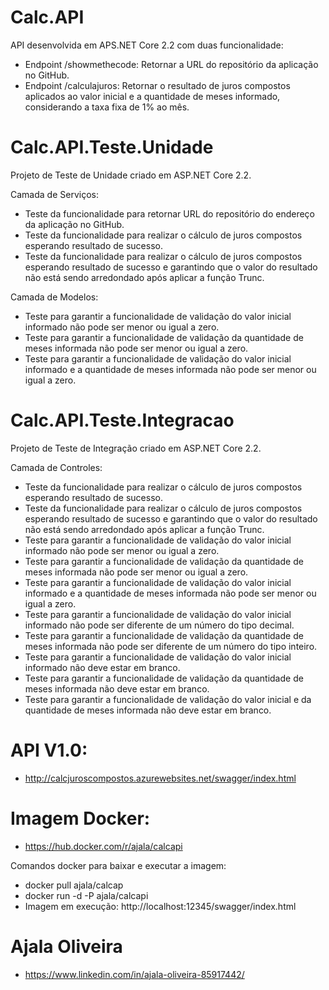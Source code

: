# Calc.API
API desenvolvida em APS.NET Core 2.2 com duas funcionalidade:

- Endpoint /showmethecode: Retornar a URL do repositório da aplicação no GitHub.
- Endpoint /calculajuros: Retornar o resultado de juros compostos aplicados ao valor inicial e a quantidade de meses informado, considerando a taxa fixa de 1% ao mês.

# Calc.API.Teste.Unidade
Projeto de Teste de Unidade criado em ASP.NET Core 2.2.

Camada de Serviços:
* Teste da funcionalidade para retornar URL do repositório do endereço da aplicação no GitHub.
* Teste da funcionalidade para realizar o cálculo de juros compostos esperando resultado de sucesso.
* Teste da funcionalidade para realizar o cálculo de juros compostos esperando resultado de sucesso e garantindo que o valor do resultado não está sendo arredondado após aplicar a função Trunc.

Camada de Modelos:
* Teste para garantir a funcionalidade de validação do valor inicial informado não pode ser menor ou igual a zero.
* Teste para garantir a funcionalidade de validação da quantidade de meses informada não pode ser menor ou igual a zero.
* Teste para garantir a funcionalidade de validação do valor inicial informado e a quantidade de meses informada não pode ser menor ou igual a zero.

# Calc.API.Teste.Integracao
Projeto de Teste de Integração criado em ASP.NET Core 2.2.

Camada de Controles:
* Teste da funcionalidade para realizar o cálculo de juros compostos esperando resultado de sucesso.
* Teste da funcionalidade para realizar o cálculo de juros compostos esperando resultado de sucesso e garantindo que o valor do resultado não está sendo arredondado após aplicar a função Trunc.
* Teste para garantir a funcionalidade de validação do valor inicial informado não pode ser menor ou igual a zero.
* Teste para garantir a funcionalidade de validação da quantidade de meses informada não pode ser menor ou igual a zero.
* Teste para garantir a funcionalidade de validação do valor inicial informado e a quantidade de meses informada não pode ser menor ou igual a zero.
* Teste para garantir a funcionalidade de validação do valor inicial informado não pode ser diferente de um número do tipo decimal.
* Teste para garantir a funcionalidade de validação da quantidade de meses informada não pode ser diferente de um número do tipo inteiro.
* Teste para garantir a funcionalidade de validação do valor inicial informado não deve estar em branco.
* Teste para garantir a funcionalidade de validação da quantidade de meses informada não deve estar em branco.
* Teste para garantir a funcionalidade de validação do valor inicial e da quantidade de meses informada não deve estar em branco.

# API V1.0:
- http://calcjuroscompostos.azurewebsites.net/swagger/index.html

# Imagem Docker:
- https://hub.docker.com/r/ajala/calcapi

Comandos docker para baixar e executar a imagem:
   - docker pull ajala/calcap
   - docker run -d -P ajala/calcapi
   - Imagem em execução: http://localhost:12345/swagger/index.html

# Ajala Oliveira
- https://www.linkedin.com/in/ajala-oliveira-85917442/
